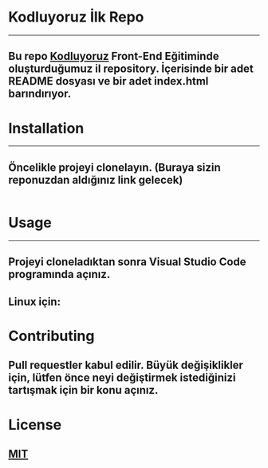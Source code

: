 # Kodluyoruz İlk Repo
---------------------------------------------------------------------------
## Bu repo [Kodluyoruz](https://kodluyoruz.org/tr/kodluyoruz/) Front-End Eğitiminde oluşturduğumuz il repository. İçerisinde bir adet README dosyası ve bir adet index.html barındırıyor.

# Installation
---------------------------------------------------------------------------
## Öncelikle projeyi clonelayın. (Buraya sizin reponuzdan aldığınız link gelecek)

```bash

```

# Usage
----------------------------------------------------------------------------
## Projeyi cloneladıktan sonra Visual Studio Code programında açınız.
## Linux için:

# Contributing
## Pull requestler kabul edilir. Büyük değişiklikler için, lütfen önce neyi değiştirmek istediğinizi tartışmak için bir konu açınız.

# License
## [MIT](https://choosealicense.com/licenses/mit/)
